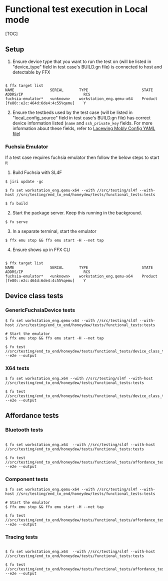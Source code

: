 # Functional test execution in Local mode

[TOC]

## Setup
1. Ensure device type that you want to run the test on (will be listed in
"device_type" field in test case's BUILD.gn file) is connected to host and
detectable by FFX
```shell

$ ffx target list
NAME                SERIAL       TYPE                        STATE      ADDRS/IP                           RCS
fuchsia-emulator*   <unknown>    workstation_eng.qemu-x64    Product    [fe80::e2c:464d:6de4:4c55%qemu]    Y
```

2. Ensure the testbeds used by the test case (will be listed in
"local_config_source" field in test case's BUILD.gn file) has correct device
information listed (`name` and `ssh_private_key` fields. For more information
about these fields, refer to
[Lacewing Mobly Config YAML file](../../../README.md#Mobly-Config-YAML-File))


### Fuchsia Emulator
If a test case requires fuchsia emulator then follow the below steps to start it

1. Build Fuchsia with SL4F
```shell
$ jiri update -gc

$ fx set workstation_eng.qemu-x64 --with //src/testing/sl4f --with-host //src/testing/end_to_end/honeydew/tests/functional_tests:tests

$ fx build
```

2. Start the package server. Keep this running in the background.
```shell
$ fx serve
```

3. In a separate terminal, start the emulator
```shell
$ ffx emu stop && ffx emu start -H --net tap
```

4. Ensure shows up in FFX CLI
```shell

$ ffx target list
NAME                SERIAL       TYPE                        STATE      ADDRS/IP                           RCS
fuchsia-emulator*   <unknown>    workstation_eng.qemu-x64    Product    [fe80::e2c:464d:6de4:4c55%qemu]    Y
```

## Device class tests

### GenericFuchsiaDevice tests
```shell
$ fx set workstation_eng.qemu-x64 --with //src/testing/sl4f --with-host //src/testing/end_to_end/honeydew/tests/functional_tests:tests

# Start the emulator
$ ffx emu stop && ffx emu start -H --net tap

$ fx test //src/testing/end_to_end/honeydew/tests/functional_tests/device_class_tests/test_generic_fuchsia_device:generic_fuchsia_device_test --e2e --output
```

### X64 tests
```shell
$ fx set workstation_eng.x64 --with //src/testing/sl4f --with-host //src/testing/end_to_end/honeydew/tests/functional_tests:tests

$ fx test //src/testing/end_to_end/honeydew/tests/functional_tests/device_class_tests/test_x64:x64_test --e2e --output
```

## Affordance tests

### Bluetooth tests
``` shell

$ fx set workstation_eng.x64  --with //src/testing/sl4f --with-host //src/testing/end_to_end/honeydew/tests/functional_tests:tests

$ fx test //src/testing/end_to_end/honeydew/tests/functional_tests/affordance_tests/test_bluetooth_default:bluetooth_default_test --e2e --output
```

### Component tests
```shell
$ fx set workstation_eng.qemu-x64 --with //src/testing/sl4f --with-host //src/testing/end_to_end/honeydew/tests/functional_tests:tests

# Start the emulator
$ ffx emu stop && ffx emu start -H --net tap

$ fx test //src/testing/end_to_end/honeydew/tests/functional_tests/affordance_tests/test_component_default:component_default_test --e2e --output
```

### Tracing tests
``` shell

$ fx set workstation_eng.x64  --with //src/testing/sl4f --with-host //src/testing/end_to_end/honeydew/tests/functional_tests:tests

$ fx test //src/testing/end_to_end/honeydew/tests/functional_tests/affordance_tests/test_tracing_default:tracing_default_test --e2e --output
```
